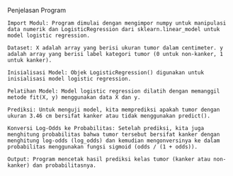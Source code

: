 Penjelasan Program

    Import Modul: Program dimulai dengan mengimpor numpy untuk manipulasi data numerik dan LogisticRegression dari sklearn.linear_model untuk model logistic regression.

    Dataset: X adalah array yang berisi ukuran tumor dalam centimeter. y adalah array yang berisi label kategori tumor (0 untuk non-kanker, 1 untuk kanker).

    Inisialisasi Model: Objek LogisticRegression() digunakan untuk inisialisasi model logistic regression.

    Pelatihan Model: Model logistic regression dilatih dengan memanggil metode fit(X, y) menggunakan data X dan y.

    Prediksi: Untuk menguji model, kita memprediksi apakah tumor dengan ukuran 3.46 cm bersifat kanker atau tidak menggunakan predict().

    Konversi Log-Odds ke Probabilitas: Setelah prediksi, kita juga menghitung probabilitas bahwa tumor tersebut bersifat kanker dengan menghitung log-odds (log_odds) dan kemudian mengonversinya ke dalam probabilitas menggunakan fungsi sigmoid (odds / (1 + odds)).

    Output: Program mencetak hasil prediksi kelas tumor (kanker atau non-kanker) dan probabilitasnya.
